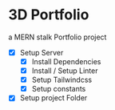 # 3D Portfolio
a MERN stalk Portfolio project 

* [x] Setup Server
  * [x] Install Dependencies
  * [x] Install / Setup Linter
  * [x] Setup Tailwindcss
  * [x] Setup constants
* [x] Setup project Folder
